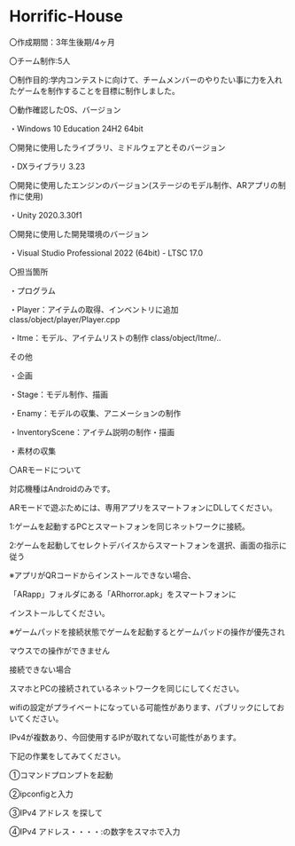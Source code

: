 # Horrific-House
〇作成期間：3年生後期/4ヶ月

〇チーム制作:5人

〇制作目的:学内コンテストに向けて、チームメンバーのやりたい事に力を入れたゲームを制作することを目標に制作しました。

〇動作確認したOS、バージョン

  ・Windows 10 Education 24H2 64bit

〇開発に使用したライブラリ、ミドルウェアとそのバージョン
  
  ・DXライブラリ 3.23
  
〇開発に使用したエンジンのバージョン(ステージのモデル制作、ARアプリの制作に使用)
  
  ・Unity 2020.3.30f1
  
〇開発に使用した開発環境のバージョン
  
  ・Visual Studio Professional 2022 (64bit) - LTSC 17.0

〇担当箇所

・プログラム

・Player：アイテムの取得、インベントリに追加
	class/object/player/Player.cpp
	
・Itme：モデル、アイテムリストの制作
	class/object/Itme/..
	
その他

・企画

・Stage：モデル制作、描画

・Enamy：モデルの収集、アニメーションの制作

・InventoryScene：アイテム説明の制作・描画

・素材の収集

〇ARモードについて

対応機種はAndroidのみです。

ARモードで遊ぶためには、専用アプリをスマートフォンにDLしてください。

1:ゲームを起動するPCとスマートフォンを同じネットワークに接続。

2:ゲームを起動してセレクトデバイスからスマートフォンを選択、画面の指示に従う

※アプリがQRコードからインストールできない場合、

  「ARapp」フォルダにある「ARhorror.apk」をスマートフォンに
  
   インストールしてください。
  
※ゲームパッドを接続状態でゲームを起動するとゲームパッドの操作が優先され

  マウスでの操作ができません
  
接続できない場合

スマホとPCの接続されているネットワークを同じにしてください。

wifiの設定がプライベートになっている可能性があります、パブリックにしておいてください。

IPv4が複数あり、今回使用するIPが取れてない可能性があります。

下記の作業をしてみてください。

①コマンドプロンプトを起動

②ipconfigと入力

③IPv4 アドレス を探して

④IPv4 アドレス・・・・:の数字をスマホで入力
